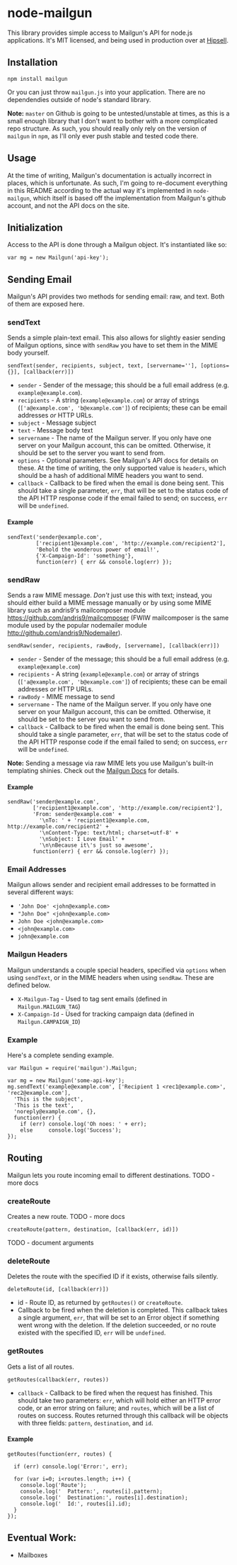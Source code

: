 # node-mailgun

This library provides simple access to Mailgun's API for node.js applications.
It's MIT licensed, and being used in production over at [Hipsell](http://hipsell.com).

## Installation

    npm install mailgun

Or you can just throw `mailgun.js` into your application.  There are
no dependendies outside of node's standard library.

**Note:** `master` on Github is going to be untested/unstable at times,
          as this is a small enough library that I don't want to bother
          with a more complicated repo structure.  As such, you should
          really only rely on the version of `mailgun` in `npm`, as
          I'll only ever push stable and tested code there.

## Usage

At the time of writing, Mailgun's documentation is actually incorrect in places,
which is unfortunate.  As such, I'm going to re-document everything in this README
according to the actual way it's implemented in `node-mailgun`, which itself
is based off the implementation from Mailgun's github account, and not the API
docs on the site.

## Initialization

Access to the API is done through a Mailgun object.  It's instantiated
like so:

    var mg = new Mailgun('api-key');

## Sending Email

Mailgun's API provides two methods for sending email: raw, and text.  Both
of them are exposed here.

### sendText

Sends a simple plain-text email.  This also allows for slightly easier
sending of Mailgun options, since with `sendRaw` you have to set them
in the MIME body yourself.

`sendText(sender, recipients, subject, text, [servername=''], [options={}], [callback(err)])`

 * `sender` - Sender of the message; this should be a full email address
              (e.g. `example@example.com`).
 * `recipients` - A string (`example@example.com`) or array of strings (`['a@example.com', 'b@example.com']`)
                  of recipients; these can be email addresses *or* HTTP URLs.
 * `subject` - Message subject
 * `text` - Message body text
 * `servername` - The name of the Mailgun server.  If you only have
                  one server on your Mailgun account, this can be omitted.
                  Otherwise, it should be set to the server you want to
                  send from.
 * `options` - Optional parameters.  See Mailgun's API docs for details on
               these.  At the time of writing, the only supported value is
               `headers`, which should be a hash of additional MIME headers
               you want to send.
 * `callback` - Callback to be fired when the email is done being sent.  This
                should take a single parameter, `err`, that will be set to
                the status code of the API HTTP response code  if the email
                failed to send; on success, `err` will be `undefined`.

#### Example

    sendText('sender@example.com',
             ['recipient1@example.com', 'http://example.com/recipient2'],
             'Behold the wonderous power of email!',
             {'X-Campaign-Id': 'something'},
             function(err) { err && console.log(err) });

### sendRaw

Sends a raw MIME message.  *Don't* just use this with text; instead,
you should either build a MIME message manually or by using some MIME
library such as andris9's mailcomposer module https://github.com/andris9/mailcomposer 
(FWIW mailcomposer is the same module used by the popular nodemailer module http://github.com/andris9/Nodemailer).

`sendRaw(sender, recipients, rawBody, [servername], [callback(err)])`

 * `sender` - Sender of the message; this should be a full email address
              (e.g. `example@example.com`)
 * `recipients` - A string (`example@example.com`) or array of strings (`['a@example.com', 'b@example.com']`)
                  of recipients; these can be email addresses *or* HTTP URLs.
 * `rawBody` - MIME message to send
 * `servername` - The name of the Mailgun server.  If you only have
                  one server on your Mailgun account, this can be omitted.
                  Otherwise, it should be set to the server you want to
                  send from.
 * `callback` - Callback to be fired when the email is done being sent.  This
                should take a single parameter, `err`, that will be set to
                the status code of the API HTTP response code  if the email
                failed to send; on success, `err` will be `undefined`.

**Note:** Sending a message via raw MIME lets you use Mailgun's built-in
          templating shinies.  Check out the [Mailgun Docs](http://documentation.mailgun.net/Documentation/DetailedDocsAndAPIReference#Message_Templates)
          for details.

#### Example

    sendRaw('sender@example.com',
            ['recipient1@example.com', 'http://example.com/recipient2'],
            'From: sender@example.com' +
              '\nTo: ' + 'recipient1@example.com, http://example.com/recipient2' +
              '\nContent-Type: text/html; charset=utf-8' +
              '\nSubject: I Love Email' +
              '\n\nBecause it\'s just so awesome',
            function(err) { err && console.log(err) });

### Email Addresses

Mailgun allows sender and recipient email addresses to be formatted in
several different ways:

 * `'John Doe' <john@example.com>`
 * `"John Doe" <john@example.com>`
 * `John Doe <john@example.com>`
 * `<john@example.com>`
 * `john@example.com`

### Mailgun Headers

Mailgun understands a couple special headers, specified via `options` when using
`sendText`, or in the MIME headers when using `sendRaw`.  These are defined
below.

 * `X-Mailgun-Tag` - Used to tag sent emails (defined in `Mailgun.MAILGUN_TAG`)
 * `X-Campaign-Id` - Used for tracking campaign data (defined in `Mailgun.CAMPAIGN_ID`)

### Example

Here's a complete sending example.

    var Mailgun = require('mailgun').Mailgun;

    var mg = new Mailgun('some-api-key');
    mg.sendText('example@example.com', ['Recipient 1 <rec1@example.com>', 'rec2@example.com'],
      'This is the subject',
      'This is the text',
      'noreply@example.com', {},
      function(err) {
        if (err) console.log('Oh noes: ' + err);
        else     console.log('Success');
    });

## Routing

Mailgun lets you route incoming email to different destinations.  TODO - more docs

### createRoute

Creates a new route.  TODO - more docs

`createRoute(pattern, destination, [callback(err, id)])`

TODO - document arguments

### deleteRoute

Deletes the route with the specified ID if it exists, otherwise fails silently.

`deleteRoute(id, [callback(err)])`

 * id - Route ID, as returned by `getRoutes()` or `createRoute`.
 * Callback to be fired when the deletion is completed.  This callback
   takes a single argument, `err`, that will be set to an Error object
   if something went wrong with the deletion.  If the deletion succeeded, or
   no route existed with the specified ID, `err` will be `undefined`.

### getRoutes

Gets a list of all routes.

`getRoutes(callback(err, routes))`

 * `callback` - Callback to be fired when the request has finished.  This
                should take two parameters: `err`, which will hold either an
                HTTP error code, or an error string on failure; and `routes`,
                which will be a list of routes on success.  Routes returned
                through this callback will be objects with three fields: `pattern`,
                `destination`, and `id`.

#### Example

    getRoutes(function(err, routes) {

      if (err) console.log('Error:', err);

      for (var i=0; i<routes.length; i++) {
        console.log('Route');
        console.log('  Pattern:', routes[i].pattern);
        console.log('  Destination:', routes[i].destination);
        console.log('  Id:', routes[i].id);
      }
    });

## Eventual Work:

 * Mailboxes

